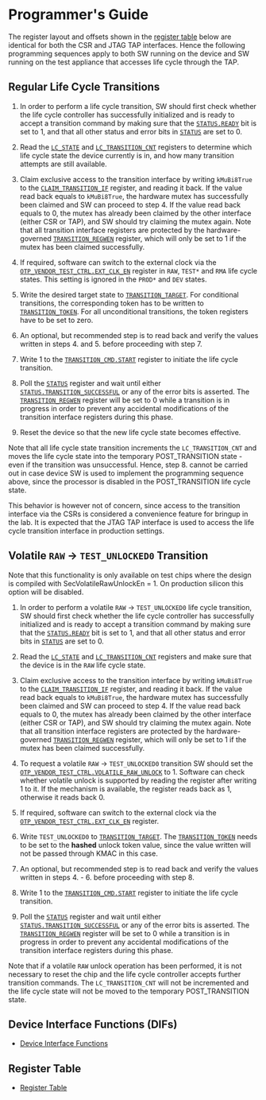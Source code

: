 # Programmer's Guide

The register layout and offsets shown in the [register table](../data/lc_ctrl.hjson#registers) below are identical for both the CSR and JTAG TAP interfaces.
Hence the following programming sequences apply to both SW running on the device and SW running on the test appliance that accesses life cycle through the TAP.

## Regular Life Cycle Transitions

1. In order to perform a life cycle transition, SW should first check whether the life cycle controller has successfully initialized and is ready to accept a transition command by making sure that the [`STATUS.READY`](../data/lc_ctrl.hjson#status) bit is set to 1, and that all other status and error bits in [`STATUS`](../data/lc_ctrl.hjson#status) are set to 0.

2. Read the [`LC_STATE`](../data/lc_ctrl.hjson#lc_state) and [`LC_TRANSITION_CNT`](../data/lc_ctrl.hjson#lc_transition_cnt) registers to determine which life cycle state the device currently is in, and how many transition attempts are still available.

3. Claim exclusive access to the transition interface by writing `kMuBi8True` to the [`CLAIM_TRANSITION_IF`](../data/lc_ctrl.hjson#claim_transition_if) register, and reading it back. If the value read back equals to `kMuBi8True`, the hardware mutex has successfully been claimed and SW can proceed to step 4. If the value read back equals to 0, the mutex has already been claimed by the other interface (either CSR or TAP), and SW should try claiming the mutex again.
Note that all transition interface registers are protected by the hardware-governed [`TRANSITION_REGWEN`](../data/lc_ctrl.hjson#transition_regwen) register, which will only be set to 1 if the mutex has been claimed successfully.

4. If required, software can switch to the external clock via the [`OTP_VENDOR_TEST_CTRL.EXT_CLK_EN`](../data/lc_ctrl.hjson#otp_vendor_test_ctrl#ext_clk_en) register in `RAW`, `TEST*` and `RMA` life cycle states.
   This setting is ignored in the `PROD*` and `DEV` states.

5. Write the desired target state to [`TRANSITION_TARGET`](../data/lc_ctrl.hjson#transition_target). For conditional transitions, the corresponding token has to be written to [`TRANSITION_TOKEN`](../data/lc_ctrl.hjson#transition_token). For all unconditional transitions, the token registers have to be set to zero.

6. An optional, but recommended step is to read back and verify the values written in steps 4. and 5. before proceeding with step 7.

7. Write 1 to the [`TRANSITION_CMD.START`](../data/lc_ctrl.hjson#transition_cmd) register to initiate the life cycle transition.

8. Poll the [`STATUS`](../data/lc_ctrl.hjson#status) register and wait until either [`STATUS.TRANSITION_SUCCESSFUL`](../data/lc_ctrl.hjson#status) or any of the error bits is asserted.
The [`TRANSITION_REGWEN`](../data/lc_ctrl.hjson#transition_regwen) register will be set to 0 while a transition is in progress in order to prevent any accidental modifications of the transition interface registers during this phase.

9. Reset the device so that the new life cycle state becomes effective.

Note that all life cycle state transition increments the `LC_TRANSITION_CNT` and moves the life cycle state into the temporary POST_TRANSITION state - even if the transition was unsuccessful.
Hence, step 8. cannot be carried out in case device SW is used to implement the programming sequence above, since the processor is disabled in the POST_TRANSITION life cycle state.

This behavior is however not of concern, since access to the transition interface via the CSRs is considered a convenience feature for bringup in the lab.
It is expected that the JTAG TAP interface is used to access the life cycle transition interface in production settings.

## Volatile `RAW` -> `TEST_UNLOCKED0` Transition

Note that this functionality is only available on test chips where the design is compiled with SecVolatileRawUnlockEn = 1.
On production silicon this option will be disabled.

1. In order to perform a volatile `RAW` -> `TEST_UNLOCKED0` life cycle transition, SW should first check whether the life cycle controller has successfully initialized and is ready to accept a transition command by making sure that the [`STATUS.READY`](../data/lc_ctrl.hjson#status) bit is set to 1, and that all other status and error bits in [`STATUS`](../data/lc_ctrl.hjson#status) are set to 0.

2. Read the [`LC_STATE`](../data/lc_ctrl.hjson#lc_state) and [`LC_TRANSITION_CNT`](../data/lc_ctrl.hjson#lc_transition_cnt) registers and make sure that the device is in the `RAW` life cycle state.

3. Claim exclusive access to the transition interface by writing `kMuBi8True` to the [`CLAIM_TRANSITION_IF`](../data/lc_ctrl.hjson#claim_transition_if) register, and reading it back.
   If the value read back equals to `kMuBi8True`, the hardware mutex has successfully been claimed and SW can proceed to step 4. If the value read back equals to 0, the mutex has already been claimed by the other interface (either CSR or TAP), and SW should try claiming the mutex again.
   Note that all transition interface registers are protected by the hardware-governed [`TRANSITION_REGWEN`](../data/lc_ctrl.hjson#transition_regwen) register, which will only be set to 1 if the mutex has been claimed successfully.

4. To request a volatile `RAW` -> `TEST_UNLOCKED0` transition SW should set the [`OTP_VENDOR_TEST_CTRL.VOLATILE_RAW_UNLOCK`](../data/lc_ctrl.hjson#otp_vendor_test_ctrl#volatile_raw_unlock) to 1.
   Software can check whether volatile unlock is supported by reading the register after writing 1 to it.
   If the mechanism is available, the register reads back as 1, otherwise it reads back 0.

5. If required, software can switch to the external clock via the [`OTP_VENDOR_TEST_CTRL.EXT_CLK_EN`](../data/lc_ctrl.hjson#otp_vendor_test_ctrl#ext_clk_en) register.

6. Write `TEST_UNLOCKED0` to [`TRANSITION_TARGET`](../data/lc_ctrl.hjson#transition_target).
   The [`TRANSITION_TOKEN`](../data/lc_ctrl.hjson#transition_token) needs to be set to the **hashed** unlock token value, since the value written will not be passed through KMAC in this case.

7. An optional, but recommended step is to read back and verify the values written in steps 4. - 6. before proceeding with step 8.

8. Write 1 to the [`TRANSITION_CMD.START`](../data/lc_ctrl.hjson#transition_cmd) register to initiate the life cycle transition.

9. Poll the [`STATUS`](../data/lc_ctrl.hjson#status) register and wait until either [`STATUS.TRANSITION_SUCCESSFUL`](../data/lc_ctrl.hjson#status) or any of the error bits is asserted.
   The [`TRANSITION_REGWEN`](../data/lc_ctrl.hjson#transition_regwen) register will be set to 0 while a transition is in progress in order to prevent any accidental modifications of the transition interface registers during this phase.

Note that if a volatile `RAW` unlock operation has been performed, it is not necessary to reset the chip and the life cycle controller accepts further transition commands.
The `LC_TRANSITION_CNT`  will not be incremented and the life cycle state will not be moved to the temporary POST_TRANSITION state.

## Device Interface Functions (DIFs)

- [Device Interface Functions](../../../../sw/device/lib/dif/dif_lc_ctrl.h)

## Register Table

* [Register Table](../data/lc_ctrl.hjson#registers)
